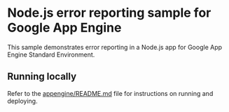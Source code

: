 # Node.js error reporting sample for Google App Engine

This sample demonstrates error reporting in a Node.js app for
Google App Engine Standard Environment.

## Running locally

Refer to the [appengine/README.md](../README.md) file for instructions on
running and deploying.
